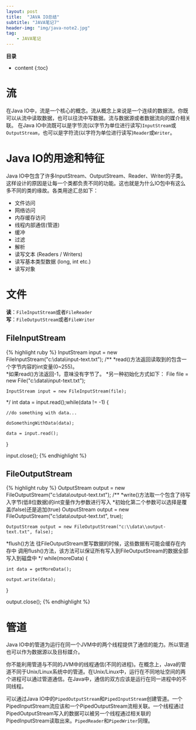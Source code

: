 ```yaml
---
layout: post
title:  "JAVA IO总结"
subtitle: "JAVA笔记7"
header-img: "img/java-note2.jpg"
tag: 
    - JAVA笔记
---
```

**目录**
* content
{:toc}

# 流
在Java IO中，流是一个核心的概念。流从概念上来说是一个连续的数据流。你既可以从流中读取数据，也可以往流中写数据。流与数据源或者数据流向的媒介相关联。 在Java IO中流既可以是字节流(以字节为单位进行读写)`InputStream`或`OutputStream`，也可以是字符流(以字符为单位进行读写)`Reader`或`Writer`。

# Java IO的用途和特征
Java IO中包含了许多InputStream、OutputStream、Reader、Writer的子类。这样设计的原因是让每一个类都负责不同的功能。这也就是为什么IO包中有这么多不同的类的缘故。各类用途汇总如下：  

* 文件访问
* 网络访问
* 内存缓存访问
* 线程内部通信(管道)
* 缓冲
* 过滤
* 解析
* 读写文本 (Readers / Writers)
* 读写基本类型数据 (long, int etc.)
* 读写对象

# 文件
**读**：`FileInputStream`或者`FileReader`  
**写**：`FileOutputStream`或者`FileWriter` 
## FileInputStream
{% highlight ruby %}
InputStream input = new FileInputStream("c:\\data\\input-text.txt");
/**
 *read()方法返回读取到的包含一个字节内容的int变量(0~255)。  
 *如果read()方法返回-1，意味没有字节了。
 *另一种初始化方式如下：
    File file = new File("c:\\data\\input-text.txt");

    InputStream input = new FileInputStream(file);
 */
int data = input.read();while(data != -1) {

    //do something with data...

    doSomethingWithData(data);

    data = input.read();

}

input.close();
{% endhighlight %}

## FileOutputStream
{% highlight ruby %}
OutputStream output = new FileOutputStream("c:\\data\\output-text.txt");
/**
 *write()方法取一个包含了待写入字节(低8位数据)的int变量作为参数进行写入
 *初始化第二个参数可以选择是覆盖(false)还是追加(true)
    OutputStream output = new FileOutputStream("c:\\data\\output-text.txt", true); 

    OutputStream output = new FileOutputStream("c:\\data\\output-text.txt", false); 
 *flush()方法
    往FileOutputStream里写数据的时候，这些数据有可能会缓存在内存中
    调用flush()方法，该方法可以保证所有写入到FileOutputStream的数据全部写入到磁盘中
 */
while(moreData) {

    int data = getMoreData();

    output.write(data);

}

output.close();
{% endhighlight %}

# 管道
Java IO中的管道为运行在同一个JVM中的两个线程提供了通信的能力。所以管道也可以作为数据源以及目标媒介。  

你不能利用管道与不同的JVM中的线程通信(不同的进程)。在概念上，Java的管道不同于Unix/Linux系统中的管道。在Unix/Linux中，运行在不同地址空间的两个进程可以通过管道通信。在Java中，通信的双方应该是运行在同一进程中的不同线程。  

可以通过Java IO中的`PipedOutputStream`和`PipedInputStream`创建管道。一个PipedInputStream流应该和一个PipedOutputStream流相关联。一个线程通过PipedOutputStream写入的数据可以被另一个线程通过相关联的PipedInputStream读取出来。`PipedReader`和`PipedWriter`同理。